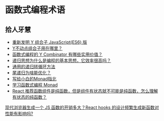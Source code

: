 # 函数式编程术语

## 拾人牙慧

- [重新发明 Y 组合子 JavaScript(ES6) 版](http://picasso250.github.io/2015/03/31/reinvent-y.html)
- [Y不动点组合子用在哪里？](https://www.zhihu.com/question/21099081)
- [函数式编程的 Y Combinator 有哪些实用价值？](https://www.zhihu.com/question/20115649/answer/14029761)
- [递归思想为什么是编程的基本思想，它效率很高吗？](https://www.zhihu.com/question/271081962)
- [通用的递归转循环方法](https://zhuanlan.zhihu.com/p/136511316)
- [尾递归为啥能优化？](https://zhuanlan.zhihu.com/p/36587160)
- [写给小白的Monad指北](https://zhuanlan.zhihu.com/p/65449477)
- [学习函数式编程 Monad](https://zhuanlan.zhihu.com/p/306339035)
- [React 推荐函数组件是纯函数，但是组件有状态就不可能是纯函数，怎么理解有状态的纯函数？](https://www.zhihu.com/question/537538929)

[现代浏览器生成一个 JS 函数的开销多大？React hooks 的设计频繁生成新函数对性能有影响吗?](https://www.zhihu.com/question/345689944/answer/943385371)

<!-- 函数 + 参数 + 环境（闭包） => 返回值 + 环境（闭包）
 ↑    ↑    ↑
静态   动态   动态
其中，函数是可以静态编译的，哪怕是匿名函数那也只是匿名，而不是每次执行都要「重新生成」，重新生成的只有「环境（闭包）」，但是在外部环境执行的时候，这个闭包就已经生成了，并不会有多余的开销。

大概明白了，我想应该是这样的。每个函数都会创建一个自身环境，并且自身环境有个指针指向上级环境。而这上下级环境关系是由函数代码定义位置决定的。为了有动态环境(?) js才引入this的概念。 -->
